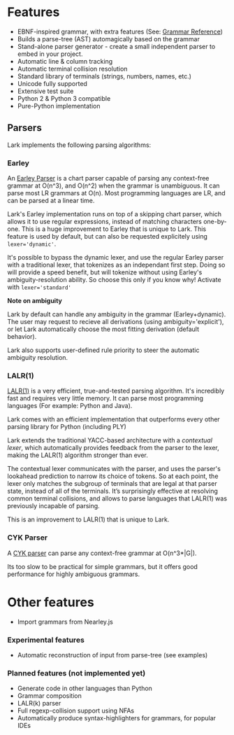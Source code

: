 # Features

 - EBNF-inspired grammar, with extra features (See: [Grammar Reference](grammar.md))
 - Builds a parse-tree (AST) automagically based on the grammar 
 - Stand-alone parser generator - create a small independent parser to embed in your project.
 - Automatic line & column tracking
 - Automatic terminal collision resolution
 - Standard library of terminals (strings, numbers, names, etc.)
 - Unicode fully supported
 - Extensive test suite
 - Python 2 & Python 3 compatible
 - Pure-Python implementation

## Parsers

Lark implements the following parsing algorithms:

### Earley

An [Earley Parser](https://www.wikiwand.com/en/Earley_parser) is a chart parser capable of parsing any context-free grammar at O(n^3), and O(n^2) when the grammar is unambiguous. It can parse most LR grammars at O(n). Most programming languages are LR, and can be parsed at a linear time.

Lark's Earley implementation runs on top of a skipping chart parser, which allows it to use regular expressions, instead of matching characters one-by-one. This is a huge improvement to Earley that is unique to Lark. This feature is used by default, but can also be requested explicitely using `lexer='dynamic'`.

It's possible to bypass the dynamic lexer, and use the regular Earley parser with a traditional lexer, that tokenizes as an independant first step. Doing so will provide a speed benefit, but will tokenize without using Earley's ambiguity-resolution ability. So choose this only if you know why! Activate with `lexer='standard'`

**Note on ambiguity**

Lark by default can handle any ambiguity in the grammar (Earley+dynamic). The user may request to recieve all derivations (using ambiguity='explicit'), or let Lark automatically choose the most fitting derivation (default behavior).

Lark also supports user-defined rule priority to steer the automatic ambiguity resolution.

### LALR(1)

[LALR(1)](https://www.wikiwand.com/en/LALR_parser) is a very efficient, true-and-tested parsing algorithm. It's incredibly fast and requires very little memory. It can parse most programming languages (For example: Python and Java).

Lark comes with an efficient implementation that outperforms every other parsing library for Python (including PLY)

Lark extends the traditional YACC-based architecture with a *contextual lexer*, which automatically provides feedback from the parser to the lexer, making the LALR(1) algorithm stronger than ever.

The contextual lexer communicates with the parser, and uses the parser's lookahead prediction to narrow its choice of tokens. So at each point, the lexer only matches the subgroup of terminals that are legal at that parser state, instead of all of the terminals. It’s surprisingly effective at resolving common terminal collisions, and allows to parse languages that LALR(1) was previously incapable of parsing.

This is an improvement to LALR(1) that is unique to Lark. 

### CYK Parser

A [CYK parser](https://www.wikiwand.com/en/CYK_algorithm) can parse any context-free grammar at O(n^3*|G|). 

Its too slow to be practical for simple grammars, but it offers good performance for highly ambiguous grammars.

# Other features

  - Import grammars from Nearley.js

### Experimental features
  - Automatic reconstruction of input from parse-tree (see examples)

### Planned features (not implemented yet)
 - Generate code in other languages than Python
 - Grammar composition
 - LALR(k) parser
 - Full regexp-collision support using NFAs
 - Automatically produce syntax-highlighters for grammars, for popular IDEs

